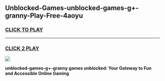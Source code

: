 
## Unblocked-Games-unblocked-games-g+-granny-Play-Free-4aoyu
<h3>
<a href="https://premium76.site?title=unblocked-games-g+-granny&ref=15A">CLICK TO PLAY</a></h3>
<hr>

<h3>
<a href="https://premium76.site?title=unblocked-games-g+-granny&ref=15A">CLICK 2 PLAY</a>
  
</h3>

<a href="https://premium76.site?title=unblocked-games-g+-granny&ref=15A"><img src="https://clearcache.store/games.png"></a>


**unblocked-games-g+-granny games unblocked: Your Gateway to Fun and Accessible Online Gaming**

